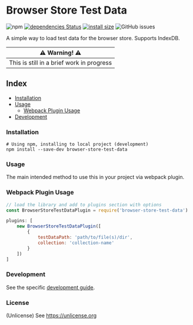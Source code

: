 # Browser Store Test Data
![npm](https://img.shields.io/npm/v/browser-store-test-data)
[![dependencies Status](https://status.david-dm.org/gh/eugene-the-red/browser-store-test-data.svg)](https://david-dm.org/eugene-the-red/browser-store-test-data)
[![install size](https://packagephobia.com/badge?p=browser-store-test-data)](https://packagephobia.com/result?p=browser-store-test-data)
![GitHub issues](https://img.shields.io/github/issues/eugene-the-red/browser-store-test-data)

A simple way to load test data for the browser store. Supports IndexDB.

| :warning: Warning!  :warning: |
|--------------- |
| This is still in a brief work in progress |

## Index
- [Installation](#installation)
- [Usage](#usage)
  - [Webpack Plugin Usage](#webpack-plugin-usage)
- [Development](#development)

### Installation
```shell
# Using npm, installing to local project (development)
npm install --save-dev browser-store-test-data
```

### Usage
The main intended method to use this in your project via webpack plugin.

### Webpack Plugin Usage
```js
// load the library and add to plugins section with options
const BrowserStoreTestDataPlugin = require('browser-store-test-data')

plugins: [
    new BrowserStoreTestDataPlugin([
        {
            testDataPath: 'path/to/file(s)/dir',
            collection: 'collection-name'
        }
    ])    
]    
```

### Development
See the specific [development guide](guides/dev-guide.md).

### License
(Unlicense) See https://unlicense.org
